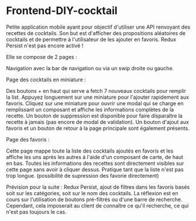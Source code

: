 # Frontend-DIY-cocktail

Petite application mobile ayant pour objectif d'utiliser une API renvoyant des recettes de cocktails. 
Son but est d'afficher des propositions aléatoires de cocktails et de permettre à l'utilisateur de les ajouter en favoris. Redux Persist n'est pas encore activé !

Elle se compose de 2 pages :

Navigation avec la bar de navigation ou via un swip droite ou gauche.

Page des cocktails en miniature :

Des boutons + en haut qui serve a fetch 7 nouveaux cocktails pour remplir la list.
Appuyez longuement sur une miniature pour l'ajouter rapidement aux favoris.
Cliquez sur une miniature pour ouvrir une modal qui se charge en remplissant un composant et affiche les informations complètes de la recette.
Un bouton de suppression est disponible pour faire disparaître la recette à jamais (pas encore de modal de validation).
Un bouton d'ajout aux favoris et un bouton de retour à la page principale sont également présents.


Page des favoris :

Cette page mappe toute la liste des cocktails ajoutés en favoris et les affiche les uns après les autres à l'aide d'un composant de carte, de haut en bas.
Toutes les informations des recettes sont directement visibles sur cette page sans avoir à cliquer dessus. Pratique tant que la liste n'est pas trop longue.
(possibilité de supression des favorie directement)


Prévision pour la suite : Redux Persist, ajout de filtres dans les favoris basés soit sur les catégories, soit sur le nom des cocktails. 
La réflexion est en cours sur l'utilisation de boutons pré-filtrés ou d'une barre de recherche. Cependant, cela imposerait au client de connaître ce qu'il recherche, ce qui n'est pas toujours le cas.
